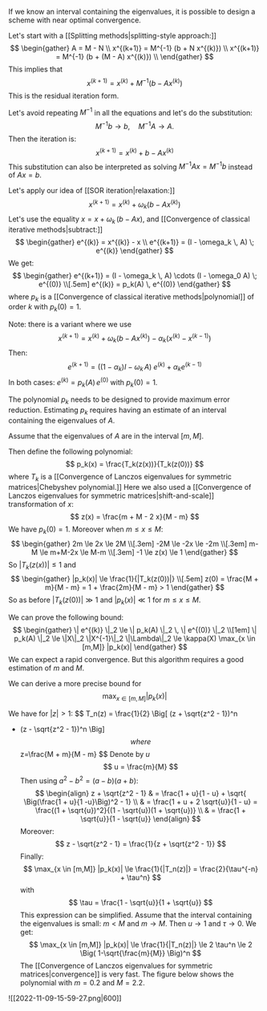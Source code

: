 If we know an interval containing the eigenvalues, it is possible to design a scheme with near optimal convergence.

Let's start with a [[Splitting methods|splitting-style approach:]]
$$
\begin{gather}
A = M - N \\
x^{(k+1)} = M^{-1} (b + N x^{(k)}) \\
x^{(k+1)} = M^{-1} (b + (M - A) x^{(k)}) \\
\end{gather}
$$
This implies that
$$
x^{(k+1)} = x^{(k)} + M^{-1} (b - A x^{(k)})
$$
This is the residual iteration form.

Let's avoid repeating $M^{-1}$ in all the equations and let's do the substitution:
$$
M^{-1} b \rightarrow b, \quad M^{-1} A \rightarrow A.
$$
Then the iteration is:
$$
x^{(k+1)} = x^{(k)} + b - A x^{(k)}
$$
This substitution can also be interpreted as solving $M^{-1} A x = M^{-1} b$ instead of $Ax = b$.

Let's apply our idea of [[SOR iteration|relaxation:]]
$$
x^{(k+1)} = x^{(k)} + \omega_k (b - A x^{(k)})
$$
Let's use the equality $x = x + \omega_k \, (b - A x)$, and [[Convergence of classical iterative methods|subtract:]]
$$
\begin{gather}
e^{(k)} = x^{(k)} - x \\
e^{(k+1)} = (I - \omega_k \, A) \; e^{(k)}
\end{gather}
$$
We get:
$$
\begin{gather}
e^{(k+1)} = (I - \omega_k \, A) \cdots (I - \omega_0 A) \; e^{(0)} \\[.5em]
e^{(k)} = p_k(A) \, e^{(0)}
\end{gather}
$$
where $p_k$ is a [[Convergence of classical iterative methods|polynomial]] of order $k$ with $p_k(0) = 1$.

Note: there is a variant where we use
$$
x^{(k+1)} = x^{(k)} + \omega_k (b - A x^{(k)}) - \alpha_k (x^{(k)} - x^{(k-1)})
$$
Then:
$$
e^{(k+1)} = ((1-\alpha_k) I - \omega_k \, A) \; e^{(k)} + \alpha_k e^{(k-1)}
$$
In both cases: $e^{(k)} = p_k(A) \, e^{(0)}$ with $p_k(0) = 1.$

The polynomial $p_k$ needs to be designed to provide maximum error reduction. Estimating $p_k$ requires having an estimate of an interval containing the eigenvalues of $A.$

Assume that the eigenvalues of $A$ are in the interval $[m,M]$.

Then define the following polynomial:
$$
p_k(x) = \frac{T_k(z(x))}{T_k(z(0))}
$$
where $T_k$ is a [[Convergence of Lanczos eigenvalues for symmetric matrices|Chebyshev polynomial.]] Here we also used a [[Convergence of Lanczos eigenvalues for symmetric matrices|shift-and-scale]] transformation of $x$:
$$
z(x) = \frac{m + M - 2 x}{M - m}
$$
We have $p_k(0) = 1$. Moreover when $m \le x \le M$:
$$
\begin{gather}
2m \le 2x \le 2M \\[.3em]
-2M \le -2x \le -2m \\[.3em]
m-M \le m+M-2x \le M-m \\[.3em]
-1 \le z(x) \le 1
\end{gather}
$$
So $|T_k(z(x))| \le 1$ and
$$
\begin{gather}
|p_k(x)| \le \frac{1}{|T_k(z(0))|} \\[.5em]
z(0) = \frac{M + m}{M - m} = 1 + \frac{2m}{M - m} > 1
\end{gather}
$$
So as before $|T_k(z(0))| \gg 1$ and $|p_k(x)| \ll 1$ for $m \le x \le M.$

We can prove the following bound:
$$
\begin{gather}
\| e^{(k)} \|_2 \le  \| p_k(A) \|_2 \, \| e^{(0)} \|_2 \\[1em]
\| p_k(A) \|_2 \le \|X\|_2 \|X^{-1}\|_2 \|\Lambda\|_2
\le \kappa(X) \max_{x \in [m,M]} |p_k(x)|
\end{gather}
$$
We can expect a rapid convergence. But this algorithm requires a good estimation of $m$ and $M$.

We can derive a more precise bound for 
$$
\max_{x \in [m,M]} |p_k(x)|
$$

We have for $|z| > 1$:
$$
T_n(z) = \frac{1}{2} \Big[ (z + \sqrt{z^2 - 1})^n 
+ (z - \sqrt{z^2 - 1})^n \Big]
$$
where
$$
z=\frac{M + m}{M - m}
$$
Denote by $u$
$$
u = \frac{m}{M}
$$
Then using $a^2 - b^2 = (a-b)(a+b)$:
$$
\begin{align}
z + \sqrt{z^2 - 1}
& = \frac{1 + u}{1 - u} + \sqrt{ \Big(\frac{1 + u}{1 -u}\Big)^2 - 1} \\
& = \frac{1 + u + 2 \sqrt{u}}{1 - u}
= \frac{(1 + \sqrt{u})^2}{(1 - \sqrt{u})(1 + \sqrt{u})} \\
& = \frac{1 + \sqrt{u}}{1 - \sqrt{u}}
\end{align}
$$
Moreover:
$$
z - \sqrt{z^2 - 1} 
= \frac{1}{z + \sqrt{z^2 - 1}}
$$
Finally:
$$
\max_{x \in [m,M]} |p_k(x)| \le \frac{1}{|T_n(z)|} = \frac{2}{\tau^{-n} + \tau^n}
$$
with 
$$
\tau = \frac{1 - \sqrt{u}}{1 + \sqrt{u}}
$$
This expression can be simplified. Assume that the interval containing the eigenvalues is small: $m <M$ and $m \to M$. Then $u \to 1$ and $\tau \to 0$. We get:
$$
\max_{x \in [m,M]} |p_k(x)| \le \frac{1}{|T_n(z)|} \le 2 \tau^n 
\le 2 \Big( 1-\sqrt{\frac{m}{M}} \Big)^n
$$
The [[Convergence of Lanczos eigenvalues for symmetric matrices|convergence]] is very fast. The figure below shows the polynomial with $m=0.2$ and $M=2.2$.

![[2022-11-09-15-59-27.png|600]]